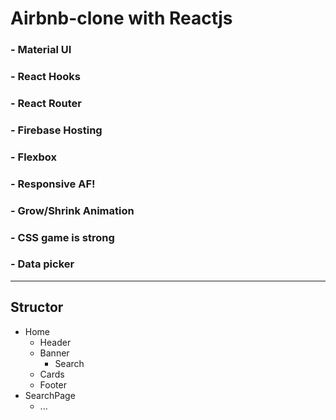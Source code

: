 # Airbnb-clone with Reactjs

### - Material UI

### - React Hooks

### - React Router

### - Firebase Hosting

### - Flexbox

### - Responsive AF!

### - Grow/Shrink Animation

### - CSS game is strong

### - Data picker
***
## Structor
- Home
  - Header
  - Banner
    - Search
   - Cards
   - Footer
- SearchPage
  - ...
